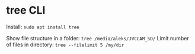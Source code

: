 # tree CLI

Install: `sudo apt install tree`

Show file structure in a folder: `tree /media/aleks/JVCCAM_SD/`
Limit number of files in directory: `tree --filelimit 5 /my/dir`
